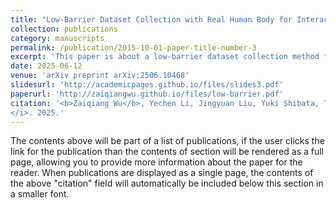 ```yaml
---
title: "Low-Barrier Dataset Collection with Real Human Body for Interactive Per-Garment Virtual Try-On"
collection: publications
category: manuscripts
permalink: /publication/2015-10-01-paper-title-number-3
excerpt: 'This paper is about a low-barrier dataset collection method for per-garment virtual try-on.'
date: 2025-06-12
venue: 'arXiv preprint arXiv:2506.10468'
slidesurl: 'http://academicpages.github.io/files/slides3.pdf'
paperurl: 'http://zaiqiangwu.github.io/files/low-barrier.pdf'
citation: '<b>Zaiqiang Wu</b>, Yechen Li, Jingyuan Liu, Yuki Shibata, Takayuki Hori, I Shen, Takeo Igarashi. <i>arXiv preprint arXiv:2506.10468
</i>. 2025.'
---
```


The contents above will be part of a list of publications, if the user clicks the link for the publication than the contents of section will be rendered as a full page, allowing you to provide more information about the paper for the reader. When publications are displayed as a single page, the contents of the above "citation" field will automatically be included below this section in a smaller font.
